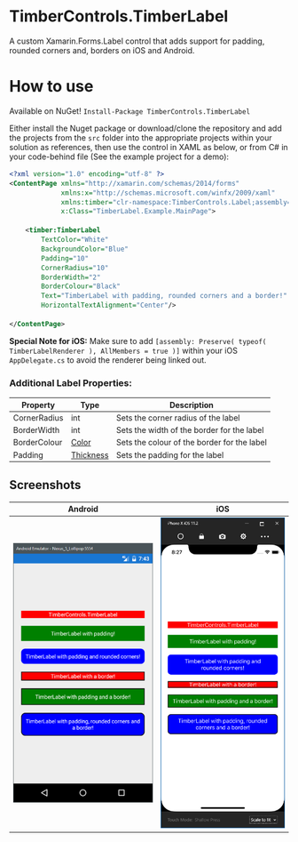 #  TimberControls.TimberLabel
A custom Xamarin.Forms.Label control that adds support for padding, rounded corners and, borders on iOS and Android.

# How to use
Available on NuGet! `Install-Package TimberControls.TimberLabel`

Either install the Nuget package or download/clone the repository and add the projects from the `src` folder into the appropriate projects within your solution as references, then use the control in XAML as below, or from C# in your code-behind file (See the example project for a demo):
``` xml
<?xml version="1.0" encoding="utf-8" ?>
<ContentPage xmlns="http://xamarin.com/schemas/2014/forms"
             xmlns:x="http://schemas.microsoft.com/winfx/2009/xaml"
             xmlns:timber="clr-namespace:TimberControls.Label;assembly=TimberControls.TimberLabel"
             x:Class="TimberLabel.Example.MainPage">

    <timber:TimberLabel
        TextColor="White"
        BackgroundColor="Blue"
        Padding="10"
        CornerRadius="10"
        BorderWidth="2"
        BorderColour="Black"
        Text="TimberLabel with padding, rounded corners and a border!"
        HorizontalTextAlignment="Center"/>

</ContentPage>
```
**Special Note for iOS:** Make sure to add `[assembly: Preserve( typeof( TimberLabelRenderer ), AllMembers = true )]` within your iOS `AppDelegate.cs` to avoid the renderer being linked out.

### Additional Label Properties:
**Property** | **Type** | **Description**
-------------|----------|----------------
CornerRadius | int | Sets the corner radius of the label
BorderWidth | int | Sets the width of the border for the label
BorderColour | [Color](https://developer.xamarin.com/api/type/Xamarin.Forms.Color/) | Sets the colour of the border for the label
Padding | [Thickness](https://developer.xamarin.com/api/type/Xamarin.Forms.Thickness/) | Sets the padding for the label

## Screenshots
Android | iOS
--------|----
![TimberLabel.Example.Android](/Screenshots/android.png) | ![TimberLabel.Example.iOS](/Screenshots/ios.png)
